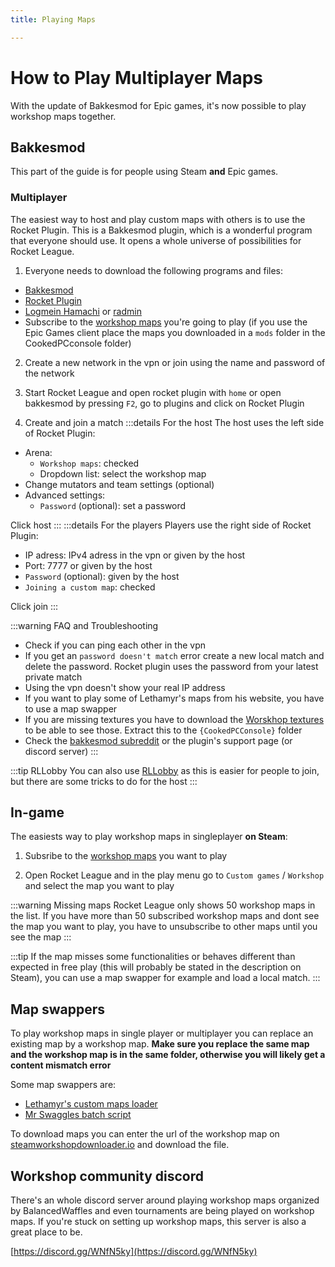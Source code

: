 ```yaml
---
title: Playing Maps

---
```

# How to Play Multiplayer Maps

With the update of Bakkesmod for Epic games, it's now possible to play workshop maps together. 

## Bakkesmod 

This part of the guide is for people using Steam **and** Epic games. 

### Multiplayer

The easiest way to host and play custom maps with others is to use the Rocket Plugin. This is a Bakkesmod plugin, which is a wonderful program that everyone should use. It opens a whole universe of possibilities for Rocket League.

1. Everyone needs to download the following programs and files:

* [Bakkesmod](https://www.bakkesmod.com/)
* [Rocket Plugin](https://bakkesplugins.com/plugins/view/26)
* [Logmein Hamachi](https://vpn.net) or [radmin](http://www.radmin-vpn.com/)
* Subscribe to the [workshop maps](https://steamcommunity.com/workshop/browse/?appid=252950) you're going to play (if you use the Epic Games client place the maps you downloaded in a `mods` folder in the CookedPCconsole folder)

2. Create a new network in the vpn or join using the name and password of the network

3. Start Rocket League and open rocket plugin with `home` or open bakkesmod by pressing `F2`, go to plugins and click on Rocket Plugin

4. Create and join a match
:::details For the host 
The host uses the left side of Rocket Plugin:
- Arena: 
    - `Workshop maps`: checked
    - Dropdown list: select the workshop map
- Change mutators and team settings (optional)
- Advanced settings:
    - `Password` (optional): set a password 

Click host
:::
:::details For the players 
Players use the right side of Rocket Plugin:
- IP adress: IPv4 adress in the vpn or given by the host
- Port: 7777 or given by the host
- `Password` (optional): given by the host
- `Joining a custom map`: checked

Click join
:::

:::warning FAQ and Troubleshooting
- Check if you can ping each other in the vpn 
- If you get an `password doesn't match` error create a new local match and delete the password. Rocket plugin uses the password from your latest private match
- Using the vpn doesn't show your real IP address
- If you want to play some of Lethamyr's maps from his website, you have to use a map swapper
- If you are missing textures you have to download the [Worskhop textures](https://drive.google.com/drive/folders/1fvMMw0jGkkGr0fZpme9tWlwD3hC5LX0W) to be able to see those. Extract this to the `{CookedPCConsole}` folder
- Check the [bakkesmod subreddit](https://www.reddit.com/r/bakkesmod) or the plugin's support page (or discord server) 
:::

:::tip RLLobby
You can also use [RLLobby](https://bakkesplugins.com/plugins/view/82) as this is easier for people to join, but there are some tricks to do for the host
:::

## In-game 

The easiests way to play workshop maps in singleplayer **on Steam**:

1. Subsribe to the [workshop maps](https://steamcommunity.com/workshop/browse/?appid=252950&browsesort=trend&section=readytouseitems) you want to play

2. Open Rocket League and in the play menu go to `Custom games` / `Workshop` and select the map you want to play

:::warning Missing maps
Rocket League only shows 50 workshop maps in the list. If you have more than 50 subscribed workshop maps and dont see the map you want to play, you have to unsubscribe to other maps until you see the map
:::

:::tip
If the map misses some functionalities or behaves different than expected in free play (this will probably be stated in the description on Steam), you can use a map swapper for example and load a local match.
:::

## Map swappers

To play workshop maps in single player or multiplayer you can replace an existing map by a workshop map. **Make sure you replace the same map and the workshop map is in the same folder, otherwise you will likely get a content mismatch error**  

Some map swappers are:
- [Lethamyr's custom maps loader](https://lethamyr.com/set-up-custom-maps)
- [Mr Swaggles batch script](../../essential/05_project_setup.html#batch-script-for-quickly-testing-maps-bsfqtm) 

To download maps you can enter the url of the workshop map on [steamworkshopdownloader.io](https://steamworkshopdownloader.io/) and download the file.

## Workshop community discord

There's an whole discord server around playing workshop maps organized by BalancedWaffles and even tournaments are being played on workshop maps. If you're stuck on setting up workshop maps, this server is also a great place to be.

[https://discord.gg/WNfN5ky](https://discord.gg/WNfN5ky)
